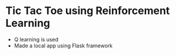 # Tic Tac Toe using Reinforcement Learning

- Q learning is used
- Made a local app using Flask framework
  
